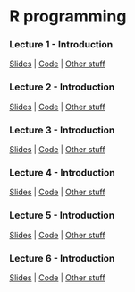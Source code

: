 # R programming

### Lecture 1 - Introduction
[Slides](https://guides.github.com/features/mastering-markdown/) | [Code](https://guides.github.com/features/mastering-markdown/) | [Other stuff]()

### Lecture 2 - Introduction
[Slides](https://guides.github.com/features/mastering-markdown/) | [Code](https://guides.github.com/features/mastering-markdown/) | [Other stuff]()

### Lecture 3 - Introduction
[Slides](https://guides.github.com/features/mastering-markdown/) | [Code](https://guides.github.com/features/mastering-markdown/) | [Other stuff]()

### Lecture 4 - Introduction
[Slides](https://guides.github.com/features/mastering-markdown/) | [Code](https://guides.github.com/features/mastering-markdown/) | [Other stuff]()

### Lecture 5 - Introduction
[Slides](https://guides.github.com/features/mastering-markdown/) | [Code](https://guides.github.com/features/mastering-markdown/) | [Other stuff]()

### Lecture 6 - Introduction
[Slides](https://guides.github.com/features/mastering-markdown/) | [Code](https://guides.github.com/features/mastering-markdown/) | [Other stuff]()
